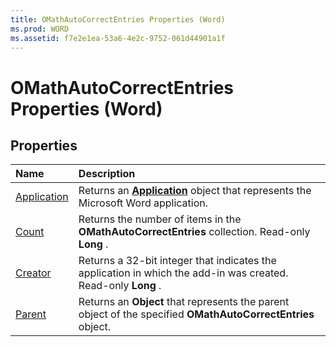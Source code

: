 ```yaml
---
title: OMathAutoCorrectEntries Properties (Word)
ms.prod: WORD
ms.assetid: f7e2e1ea-53a6-4e2c-9752-061d44901a1f
---
```



# OMathAutoCorrectEntries Properties (Word)

## Properties



|**Name**|**Description**|
|:-----|:-----|
|[Application](omathautocorrectentries-application-property-word.md)|Returns an  **[Application](application-object-word.md)** object that represents the Microsoft Word application.|
|[Count](omathautocorrectentries-count-property-word.md)|Returns the number of items in the  **OMathAutoCorrectEntries** collection. Read-only **Long** .|
|[Creator](omathautocorrectentries-creator-property-word.md)|Returns a 32-bit integer that indicates the application in which the add-in was created. Read-only  **Long** .|
|[Parent](omathautocorrectentries-parent-property-word.md)|Returns an  **Object** that represents the parent object of the specified **OMathAutoCorrectEntries** object.|

